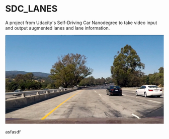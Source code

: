 # SDC_LANES
A project from Udacity's Self-Driving Car Nanodegree to take video input and output augmented lanes and lane information.

![alt text](https://raw.githubusercontent.com/nperpich/SDC_LANES/images/test1.jpg)

asfasdf
